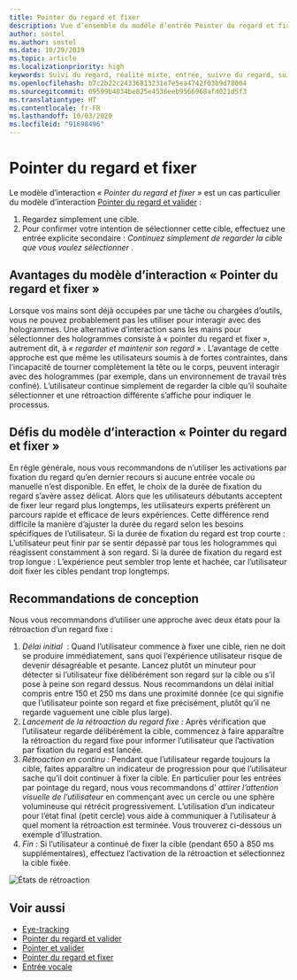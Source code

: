 ```yaml
---
title: Pointer du regard et fixer
description: Vue d’ensemble du modèle d’entrée Pointer du regard et fixer
author: sostel
ms.author: sostel
ms.date: 10/29/2019
ms.topic: article
ms.localizationpriority: high
keywords: Suivi du regard, réalité mixte, entrée, suivre du regard, suivi rétinien, suivi du mouvement des yeux, HoloLens 2, sélection basée sur le regard, fixer
ms.openlocfilehash: b7c2b22c24336813231e7e5ea4742f03b9d78004
ms.sourcegitcommit: 09599b4034be825e4536eeb9566968afd021d5f3
ms.translationtype: HT
ms.contentlocale: fr-FR
ms.lasthandoff: 10/03/2020
ms.locfileid: "91698496"
---
```

# <a name="eye-gaze-and-dwell"></a>Pointer du regard et fixer

Le modèle d’interaction _« Pointer du regard et fixer »_ est un cas particulier du modèle d’interaction [Pointer du regard et valider](gaze-and-commit.md) :
1. Regardez simplement une cible. 
2. Pour confirmer votre intention de sélectionner cette cible, effectuez une entrée explicite secondaire : _Continuez simplement de regarder la cible que vous voulez sélectionner_ .

## <a name="advantages-of-the-eye-gaze-and-dwell-interaction-model"></a>Avantages du modèle d’interaction « Pointer du regard et fixer » 
Lorsque vos mains sont déjà occupées par une tâche ou chargées d’outils, vous ne pouvez probablement pas les utiliser pour interagir avec des hologrammes.
Une alternative d’interaction sans les mains pour sélectionner des hologrammes consiste à « pointer du regard et fixer », autrement dit, à _« regarder et maintenir son regard »_ . L’avantage de cette approche est que même les utilisateurs soumis à de fortes contraintes, dans l’incapacité de tourner complètement la tête ou le corps, peuvent interagir avec des hologrammes (par exemple, dans un environnement de travail très confiné).
L’utilisateur continue simplement de regarder la cible qu’il souhaite sélectionner et une rétroaction différente s’affiche pour indiquer le processus.


## <a name="challenges-of-the-eye-gaze-and-dwell-interaction-model"></a>Défis du modèle d’interaction « Pointer du regard et fixer »
En règle générale, nous vous recommandons de n’utiliser les activations par fixation du regard qu’en dernier recours si aucune entrée vocale ou manuelle n’est disponible. En effet, le choix de la durée de fixation du regard s’avère assez délicat. Alors que les utilisateurs débutants acceptent de fixer leur regard plus longtemps, les utilisateurs experts préfèrent un parcours rapide et efficace de leurs expériences. Cette différence rend difficile la manière d’ajuster la durée du regard selon les besoins spécifiques de l’utilisateur.
Si la durée de fixation du regard est trop courte : L’utilisateur peut finir par se sentir dépassé par tous les hologrammes qui réagissent constamment à son regard. Si la durée de fixation du regard est trop longue : L’expérience peut sembler trop lente et hachée, car l’utilisateur doit fixer les cibles pendant trop longtemps.

## <a name="design-recommendations"></a>Recommandations de conception
Nous vous recommandons d’utiliser une approche avec deux états pour la rétroaction d’un regard fixe :
1. *Délai initial*  : Quand l’utilisateur commence à fixer une cible, rien ne doit se produire immédiatement, sans quoi l’expérience utilisateur risque de devenir désagréable et pesante. Lancez plutôt un minuteur pour détecter si l’utilisateur fixe délibérément son regard sur la cible ou s’il pose à peine son regard dessus.
Nous recommandons un délai initial compris entre 150 et 250 ms dans une proximité donnée (ce qui signifie que l’utilisateur pointe son regard et fixe précisément, plutôt qu’il ne regarde vaguement une cible plus large).  
2. *Lancement de la rétroaction du regard fixe :* Après vérification que l’utilisateur regarde délibérément la cible, commencez à faire apparaître la rétroaction du regard fixe pour informer l’utilisateur que l’activation par fixation du regard est lancée. 
3. *Rétroaction en continu :* Pendant que l’utilisateur regarde toujours la cible, faites apparaître un indicateur de progression pour que l’utilisateur sache qu’il doit continuer à fixer la cible. En particulier pour les entrées par pointage du regard, nous vous recommandons d’ _attirer l’attention visuelle de l’utilisateur_ en commençant avec un cercle ou une sphère volumineuse qui rétrécit progressivement. L’utilisation d’un indicateur pour l’état final (petit cercle) vous aide à communiquer à l’utilisateur à quel moment la rétroaction est terminée. Vous trouverez ci-dessous un exemple d’illustration. 
4. *Fin :* Si l’utilisateur a continué de fixer la cible (pendant 650 à 850 ms supplémentaires), effectuez l’activation de la rétroaction et sélectionnez la cible fixée.

![États de rétroaction](images/eyes_dwellstate_recommendation.png)<br>

## <a name="see-also"></a>Voir aussi
* [Eye-tracking](eye-tracking.md)
* [Pointer du regard et valider](gaze-and-commit-eyes.md)
* [Pointer et valider](gaze-and-commit.md)
* [Pointer du regard et fixer](gaze-and-dwell.md)
* [Entrée vocale](../out-of-scope/voice-design.md)

